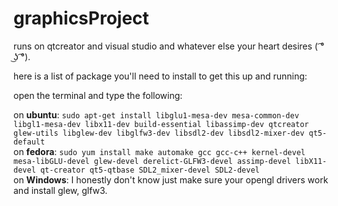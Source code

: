 # graphicsProject
runs on qtcreator and visual studio and whatever else your heart desires ( ͡° ͜ʖ ͡°).
</br>

here is a list of package you'll need to install to get this up and running:</br>

open the terminal and type the following: </br>

on **ubuntu**: 
`sudo apt-get install libglu1-mesa-dev mesa-common-dev libgl1-mesa-dev libx11-dev build-essential libassimp-dev qtcreator glew-utils libglew-dev libglfw3-dev libsdl2-dev libsdl2-mixer-dev qt5-default` </br>
on **fedora**: 
`sudo yum install make automake gcc gcc-c++ kernel-devel mesa-libGLU-devel glew-devel derelict-GLFW3-devel assimp-devel libX11-devel qt-creator qt5-qtbase SDL2_mixer-devel SDL2-devel`</br>
on **Windows**:
I honestly don't know just make sure your opengl drivers work and install glew, glfw3. </br>
